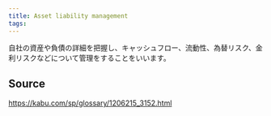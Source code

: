 ```yaml
---
title: Asset liability management
tags: 
---
```


自社の資産や負債の詳細を把握し、キャッシュフロー、流動性、為替リスク、金利リスクなどについて管理をすることをいいます。

## Source
https://kabu.com/sp/glossary/1206215_3152.html